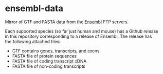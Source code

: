 # ensembl-data
Mirror of GTF and FASTA data from the [Ensembl](www.ensembl.org) FTP servers.

Each supported species (so far just human and mouse) has a Github release in this repository corresponding to a release of Ensembl. The release has the following attached files: 
  * GTF contains genes, transcripts, and exons
  * FASTA file of protein sequences
  * FASTA file of coding transcript cDNA
  * FASTA file of non-coding transcripts
